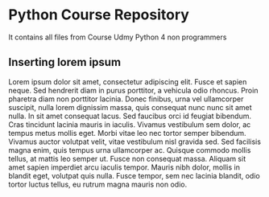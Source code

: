 # Python Course Repository

It contains all files from Course Udmy Python 4 non programmers

## Inserting lorem ipsum
Lorem ipsum dolor sit amet, consectetur adipiscing elit. Fusce et sapien neque. Sed hendrerit diam in purus porttitor, a vehicula odio rhoncus. Proin pharetra diam non porttitor lacinia. Donec finibus, urna vel ullamcorper suscipit, nulla lorem dignissim massa, quis consequat nunc nunc sit amet nulla. In sit amet consequat lacus. Sed faucibus orci id feugiat bibendum. Cras tincidunt lacinia mauris in iaculis. Vivamus vestibulum sem dolor, ac tempus metus mollis eget. Morbi vitae leo nec tortor semper bibendum. Vivamus auctor volutpat velit, vitae vestibulum nisl gravida sed. Sed facilisis magna enim, quis tempus urna ullamcorper ac. Quisque commodo mollis tellus, at mattis leo semper ut. Fusce non consequat massa. Aliquam sit amet sapien imperdiet arcu iaculis tempor. Mauris nibh dolor, mollis in blandit eget, volutpat quis nulla. Fusce tempor, sem nec lacinia blandit, odio tortor luctus tellus, eu rutrum magna mauris non odio.

